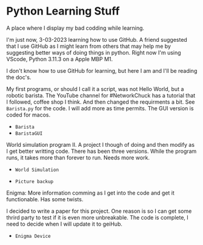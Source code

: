 # Python Learning Stuff
A place where I display my bad codding while learning.

I'm just now, 3-03-2023 learning how to use GitHub. A friend suggested that I use GitHub as I might learn from others that may help me by suggesting better ways of doing things in python. Right now I'm using VScode, Python 3.11.3 on a Apple MBP M1.

I don't know how to use GitHub for learning, but here I am and I'll be reading the doc's.

My first programs, or should I call it a script, was not Hello World, but a robotic barista. The YouTube channel for #NetworkChuck has a tutorial that I followed, coffee shop I think. And then changed the requirments a bit. See `Barista.py` for the code. I will add more as time permits. The GUI version is coded for macos.

- `Barista`
- `BaristaGUI`

World simulation program II. A project I though of doing and then modify as I get better writting code. There has been three versions. While the program runs, it takes more than forever to run. Needs more work.

- `World Simulation`

- `Picture backup` 

Enigma: More information comming as I get into the code and get it functionable. Has some twists.

I decided to write a paper for this project. One reason is so I can get some thrird party to test if it is even more unbreakable. The code is complete, I need to decide when I will update it to geiHub.

- `Enigma Device`

